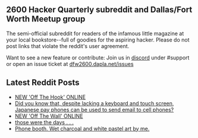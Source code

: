 ## 2600 Hacker Quarterly subreddit and Dallas/Fort Worth Meetup group
The semi-official subreddit for readers of the infamous little magazine at your local bookstore--full of goodies for the aspiring hacker. Please do not post links that violate the reddit's user agreement.

Want to see a new feature or contribute: 
Join us in [discord](https://dfw2600.dapla.net/chat) under #support or open an issue ticket at [dfw2600.dapla.net/issues](https://dfw2600.dapla.net/issues)

## Latest Reddit Posts
<!-- BLOG-POST-LIST:START -->
- [NEW 'Off The Hook' ONLINE](https://2600.com/hook/15-03-2023)
- [Did you know that, despite lacking a keyboard and touch screen, Japanese pay phones can be used to send email to cell phones?](https://www.reddit.com/r/2600/comments/11s0d9x/did_you_know_that_despite_lacking_a_keyboard_and/)
- [NEW 'Off The Wall' ONLINE](https://2600.com/wall/14-03-2023)
- [those were the days . . .](https://www.reddit.com/r/2600/comments/11qv9bh/those_were_the_days/)
- [Phone booth. Wet charcoal and white pastel art by me.](https://www.reddit.com/r/2600/comments/11m9jk7/phone_booth_wet_charcoal_and_white_pastel_art_by/)
<!-- BLOG-POST-LIST:END -->
